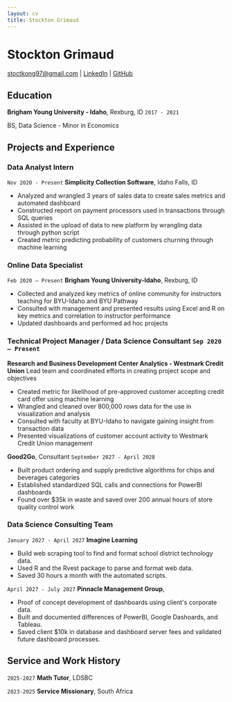 ```yaml
---
layout: cv
title: Stockton Grimaud
---
```

# Stockton Grimaud

<div id="webaddress">
<a href="stoctkong97@gmail.com">stoctkong97@gmail.com</a>
| <a href="https://www.linkedin.com/in/stocktong/">LinkedIn</a>
| <a href="https://github.com/Sgrimaud">GitHub</a>
</div>

<!-- https://www.monique.tech/the-art-of-markdown -->

## Education

__Brigham Young University - Idaho__, Rexburg, ID `2017 - 2021`

BS, Data Science - Minor in Economics


## Projects and Experience

### Data Analyst Intern

`Nov 2020 - Present`
__Simplicity Collection Software__, Idaho Falls, ID

- Analyzed and wrangled 3 years of sales data to create sales metrics and automated dashboard
- Constructed report on payment processors used in transactions through SQL queries
- Assisted in the upload of data to new platform by wrangling data through python script
- Created metric predicting probability of customers churning through machine learning

### Online Data Specialist

`Feb 2020 – Present`
__Brigham Young University-Idaho__, Rexburg, ID

- Collected and analyzed key metrics of online community for instructors teaching for BYU-Idaho and BYU Pathway
- Consulted with management and presented results using Excel and R on key metrics and correlation to instructor performance
- Updated dashboards and performed ad hoc projects

### Technical Project Manager / Data Science Consultant `Sep 2020 – Present`
__Research and Business Development Center Analytics - Westmark Credit Union__
Lead team and coordinated efforts in creating project scope and objectives
- Created metric for likelihood of pre-approved customer accepting credit card offer using
machine learning
- Wrangled and cleaned over 800,000 rows data for the use in visualization and analysis
- Consulted with faculty at BYU-Idaho to navigate gaining insight from transaction data
- Presented visualizations of customer account activity to Westmark Credit Union management

__Good2Go__, Consultant `September 2027 - April 2028`

- Built product ordering and supply predictive algorithms for chips and beverages categories
- Established standardized SQL calls and connections for PowerBI dashboards
- Found over $35k in waste and saved over 200 annual hours of store quality control work 

### Data Science Consulting Team

`January 2027 - April 2027`
__Imagine Learning__

- Build web scraping tool to find and format school district technology data.
- Used R and the Rvest package to parse and format web data.
- Saved 30 hours a month with the automated scripts.

`April 2027 - July 2027`
__Pinnacle Management Group__, 

- Proof of concept development of dashboards using client's corporate data.
- Built and documented differences of PowerBI, Google Dashoards, and Tableau.
- Saved client $10k in database and dashboard server fees and validated future dashboard processes.


## Service and Work History

`2025-2027`
__Math Tutor__, LDSBC


`2023-2025`
__Service Missionary__, South Africa



<!-- ### Footer

Last updated: May 2013 -->


